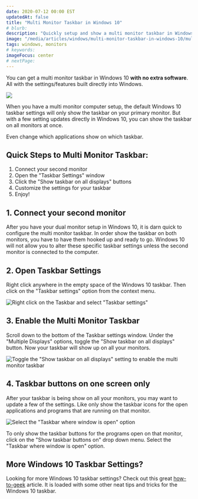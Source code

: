 ```yaml
---
date: 2020-07-12 00:00 EST
updatedAt: false
title: "Multi Monitor Taskbar in Windows 10"
# blurb:
description: "Quickly setup and show a multi monitor taskbar in Windows 10. Follow these steps to show your Windows 10 taskbar on all your monitors for your computer."
image: "/media/articles/windows/multi-monitor-taskbar-in-windows-10/multi-monitor-taskbar-monitor-connected.png"
tags: windows, monitors
# keywords:
imageFocus: center
# nextPage:
---
```


You can get a multi monitor taskbar in Windows 10 **with no extra software**. All with the settings/features built directly into Windows.

![](/media/articles/windows/multi-monitor-taskbar-in-windows-10/multi-monitor-taskbar-monitor-connected.png)

When you have a multi monitor computer setup, the default Windows 10 taskbar settings will only show the taskbar on your primary monitor. But with a few setting updates directly in Windows 10, you can show the taskbar on all monitors at once.

Even change which applications show on which taskbar.

## Quick Steps to Multi Monitor Taskbar:

1. Connect your second monitor
2. Open the "Taskbar Settings" window
3. Click the "Show taskbar on all displays" buttons
4. Customize the settings for your taskbar
5. Enjoy!

## 1. Connect your second monitor

After you have your dual monitor setup in Windows 10, it is darn quick to configure the multi monitor taskbar. In order show the taskbar on both monitors, you have to have them hooked up and ready to go. Windows 10 will not allow you to alter these specific taskbar settings unless the second monitor is connected to the computer.

## 2. Open Taskbar Settings

Right click anywhere in the empty space of the Windows 10 taskbar. Then click on the "Taskbar settings" option from the context menu.

![Right click on the Taskbar and select "Taskbar settings"](/media/articles/windows/multi-monitor-taskbar-in-windows-10/multi-monitor-taskbar-taskbar-settings.png)

## 3. Enable the Multi Monitor Taskbar

Scroll down to the bottom of the Taskbar settings window. Under the "Multiple Displays" options, toggle the "Show taskbar on all displays" button. Now your taskbar will show up on all your monitors.

![Toggle the "Show taskbar on all displays" setting to enable the multi monitor taskbar](/media/articles/windows/multi-monitor-taskbar-in-windows-10/multi-monitor-taskbar-monitor-connected.png)

## 4. Taskbar buttons on one screen only

After your taskbar is being show on all your monitors, you may want to update a few of the settings. Like only show the taskbar icons for the open applications and programs that are running on that monitor.

![Select the "Taskbar where window is open" option](/media/articles/windows/multi-monitor-taskbar-in-windows-10/multi-monitor-taskbar-taskbar-where-window-open.png)

To only show the taskbar buttons for the programs open on that monitor, click on the "Show taskbar buttons on" drop down menu. Select the "Taskbar where window is open" option.

## More Windows 10 Taskbar Settings?

Looking for more Windows 10 taskbar settings? Check out this great [how-to-geek](https://www.howtogeek.com/225568/how-to-configure-and-customize-the-taskbar-in-windows-10/) article. It is loaded with some other neat tips and tricks for the Windows 10 taskbar.

